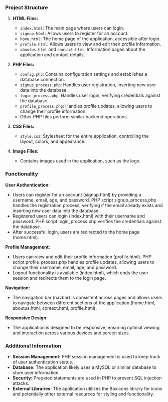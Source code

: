 ### Project Structure

1. **HTML Files:**
   - `index.html`: The main page where users can login.
   - `signup.html`: Allows users to register for an account.
   - `home.html`: The home page of the application, accessible after login.
   - `profile.html`: Allows users to view and edit their profile information.
   - `aboutus.html` and `contact.html`: Information pages about the application and contact details.

2. **PHP Files:**
   - `config.php`: Contains configuration settings and establishes a database connection.
   - `signup_process.php`: Handles user registration, inserting new user data into the database.
   - `login_process.php`: Handles user login, verifying credentials against the database.
   - `profile_process.php`: Handles profile updates, allowing users to change their profile information.
   - Other PHP files perform similar backend operations.

3. **CSS Files:**
   - `style.css`: Stylesheet for the entire application, controlling the layout, colors, and appearance.

4. **Image Files:**
   - Contains images used in the application, such as the logo.

### Functionality

**User Authentication:**
- Users can register for an account (signup.html) by providing a username, email, age, and password. PHP script signup_process.php handles the registration process, verifying if the email already exists and inserting new user data into the database.
- Registered users can login (index.html) with their username and password. PHP script login_process.php verifies the credentials against the database.
- After successful login, users are redirected to the home page (home.html).

**Profile Management:**
- Users can view and edit their profile information (profile.html). PHP script profile_process.php handles profile updates, allowing users to change their username, email, age, and password.
- Logout functionality is available (index.html), which ends the user session and redirects them to the login page.

**Navigation:**
- The navigation bar (navbar) is consistent across pages and allows users to navigate between different sections of the application (home.html, aboutus.html, contact.html, profile.html).

**Responsive Design:**
- The application is designed to be responsive, ensuring optimal viewing and interaction across various devices and screen sizes.

### Additional Information

- **Session Management:** PHP session management is used to keep track of user authentication status.
- **Database:** The application likely uses a MySQL or similar database to store user information.
- **Security:** Prepared statements are used in PHP to prevent SQL injection attacks.
- **External Libraries:** The application utilizes the Boxicons library for icons and potentially other external resources for styling and functionality.
